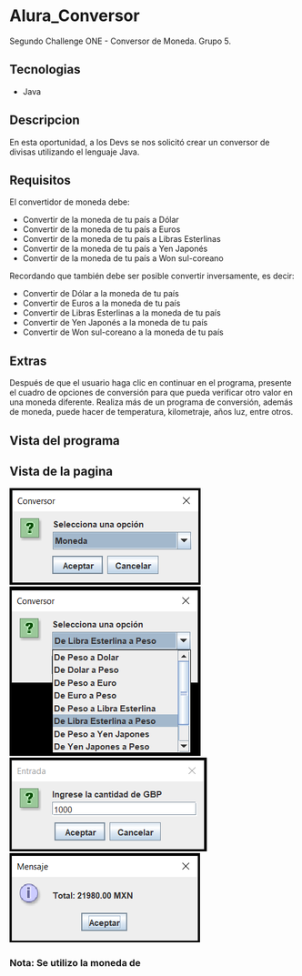 # Alura_Conversor

Segundo Challenge ONE - Conversor de Moneda.
Grupo 5.

## Tecnologias

- Java

## Descripcion

En esta oportunidad, a los Devs se nos solicitó crear un conversor de divisas utilizando el lenguaje Java.

## Requisitos

El convertidor de moneda debe:

- Convertir de la moneda de tu país a Dólar
- Convertir de la moneda de tu país  a Euros
- Convertir de la moneda de tu país  a Libras Esterlinas
- Convertir de la moneda de tu país  a Yen Japonés
- Convertir de la moneda de tu país  a Won sul-coreano

Recordando que también debe ser posible convertir inversamente, es decir:

- Convertir de Dólar a la moneda de tu país
- Convertir de Euros a la moneda de tu país
- Convertir de Libras Esterlinas a la moneda de tu país
- Convertir de Yen Japonés a la moneda de tu país
- Convertir de Won sul-coreano a la moneda de tu país

## Extras

Después de que el usuario haga clic en continuar en el programa, presente el cuadro de opciones de conversión para que pueda verificar otro valor en una moneda diferente.
Realiza más de un programa de conversión, además de moneda, puede hacer de temperatura, kilometraje, años luz, entre otros.

## Vista del programa

## Vista de la pagina

![vista general](/convertidor_vista1.png)
![vista general](/convertidor_vista2.png)
![vista general](/convertidor_vista3.png)
![vista general](/convertidor_vista4.png)

### Nota: Se utilizo la moneda de 
